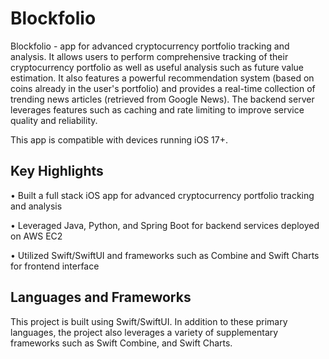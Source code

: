 # Blockfolio

Blockfolio - app for advanced cryptocurrency portfolio tracking and analysis. It allows users to perform comprehensive tracking of their cryptocurrency portfolio as well as useful analysis such as future value estimation. It also features a powerful recommendation system (based on coins already in the user's portfolio) and provides a real-time collection of trending news articles (retrieved from Google News). The backend server leverages features such as caching and rate limiting to improve service quality and reliability. 

This app is compatible with devices running iOS 17+.

## Key Highlights

• Built a full stack iOS app for advanced cryptocurrency portfolio tracking and analysis

• Leveraged Java, Python, and Spring Boot for backend services deployed on AWS EC2

• Utilized Swift/SwiftUI and frameworks such as Combine and Swift Charts for frontend interface

## Languages and Frameworks

This project is built using Swift/SwiftUI. In addition to these primary languages, the project also leverages a variety of supplementary frameworks such as Swift Combine, and Swift Charts. 
